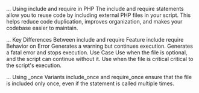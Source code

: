 ... Using include and require in PHP
The include and require statements allow you to reuse code by including external PHP files in your script. This helps reduce code duplication, improves organization, and makes your codebase easier to maintain.

... Key Differences Between include and require
Feature	            include	                                                require
Behavior on Error	Generates a warning but continues execution.	     Generates a fatal error and stops execution.
Use Case            Use when the file is optional,
                    and the script can continue without it.	            Use when the file is critical               critical                                             to the script's execution.


... Using _once Variants
include_once and require_once ensure that the file is included only once, even if the statement is called multiple times.